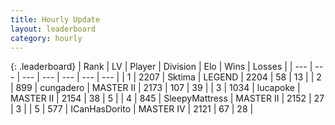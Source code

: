 ```yaml
---
title: Hourly Update
layout: leaderboard
category: hourly
---
```


{: .leaderboard}
| Rank | LV | Player | Division | Elo | Wins | Losses |
| --- | --- | --- | --- | --- | --- | --- |
| <span data-change="0">1</span> | 2207 | <span title="ID: 353063">Sktima</span> | LEGEND | <span data-change="0">2204</span> | <span data-change="0">58</span> | <span data-change="0">13</span> |
| <span data-change="0">2</span> | 899 | <span title="ID: 54134">cungadero</span> | MASTER II | <span data-change="15">2173</span> | <span data-change="4">107</span> | <span data-change="1">39</span> |
| <span data-change="0">3</span> | 1034 | <span title="ID: 41925">lucapoke</span> | MASTER II | <span data-change="0">2154</span> | <span data-change="0">38</span> | <span data-change="0">5</span> |
| <span data-change="0">4</span> | 845 | <span title="ID: 153129">SleepyMattress</span> | MASTER II | <span data-change="0">2152</span> | <span data-change="0">27</span> | <span data-change="0">3</span> |
| <span data-change="2">5</span> | 577 | <span title="ID: 415713">ICanHasDorito</span> | MASTER IV | <span data-change="11">2121</span> | <span data-change="4">67</span> | <span data-change="1">28</span> |